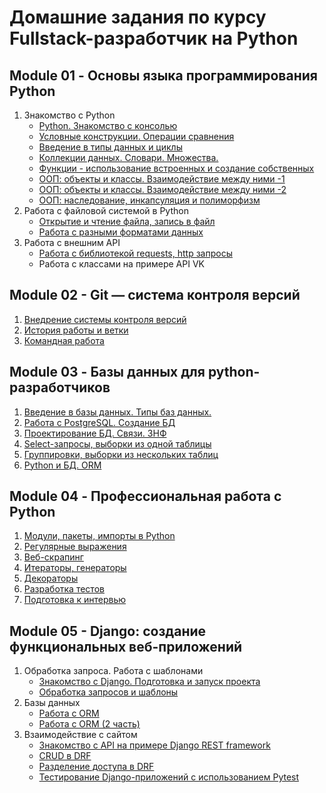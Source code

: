 Домашние задания по курсу Fullstack-разработчик на Python
=========================================================

Module 01 - Основы языка программирования Python
------------------------------------------------
1. Знакомство с Python
    + [Python. Знакомство с консолью](Module01-Basic_Python/01-Intro/README.md)
    + [Условные конструкции. Операции сравнения](Module01-Basic_Python/02-If-else)
    + [Введение в типы данных и циклы](Module01-Basic_Python/03-ForWhile)
    + [Коллекции данных. Словари. Множества.](Module01-Basic_Python/04-List_Dictionary_Set)
    + [Функции - использование встроенных и создание собственных](Module01-Basic_Python/05-Functions)
    + [ООП: объекты и классы. Взаимодействие между ними -1](Module01-Basic_Python/06-OOP-1)
    + [ООП: объекты и классы. Взаимодействие между ними -2](Module01-Basic_Python/06-OOP-2)
    + [ООП: наследование, инкапсуляция и полиморфизм](Module01-Basic_Python/06-OOP_polimorfism)
2. Работа с файловой системой в Python
    + [Открытие и чтение файла, запись в файл](Module01-Basic_Python/07-Files)
    + [Работа с разными форматами данных](Module01-Basic_Python/08-Files_JSON_XML)
3. Работа с внешним API
    + [Работа с библиотекой requests, http запросы](Module01-Basic_Python/09-requests)
    + Работа с классами на примере API VK


Module 02 - Git — система контроля версий
-----------------------------------------
1. [Внедрение системы контроля версий](Module02-Git/01-Intro)
2. [История работы и ветки](Module02-Git/02-History_and_Branch)
3. [Командная работа](Module02-Git/03-Team_work)

Module 03 - Базы данных для python-разработчиков
------------------------------------------------

1. [Введение в базы данных. Типы баз данных.]()
2. [Работа с PostgreSQL. Создание БД]()
3. [Проектирование БД. Связи. 3НФ]()
4. [Select-запросы, выборки из одной таблицы]()
5. [Группировки, выборки из нескольких таблиц]()
6. [Python и БД. ORM]()

Module 04 - Профессиональная работа с Python
--------------------------------------------
1. [Модули, пакеты, импорты в Python](Module04-Pro_Python/01-Module_package)
2. [Регулярные выражения](Module04-Pro_Python/02-RegEx)
3. [Веб-скрапинг](Module04-Pro_Python/03_web_scrapping)
4. [Итераторы, генераторы](Module04-Pro_Python/04-Iterators_generators)
5. [Декораторы](Module04-Pro_Python/05-Decorators)
6. [Разработка тестов](Module04-Pro_Python/06-Test)
7. [Подготовка к интервью](Module04-Pro_Python/07-Interview)

Module 05 - Django: создание функциональных веб-приложений
----------------------------------------------------------
1. Обработка запроса. Работа с шаблонами
    + [Знакомство с Django. Подготовка и запуск проекта](Module05-Django/01-Templates_Requests/01-Run/)
    + [Обработка запросов и шаблоны](Module05-Django/01-Templates_Requests/02-template)
2. Базы данных
    + [Работа с ORM](11)
    + [Работа с ORM (2 часть)](11)
3. Взаимодействие с сайтом<br>
    + [Знакомство с API на примере Django REST framework](11)
    + [CRUD в DRF](11)
    + [Разделение доступа в DRF](11)
    + [Тестирование Django-приложений с использованием Pytest](11)
